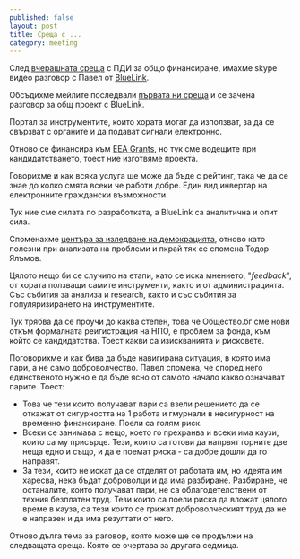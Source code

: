 ```yaml
---
published: false
layout: post
title: Среща с ...
category: meeting
---
```


След [вчерашната среща](http://status.obshtestvo.bg/meeting/2014/02/18/obshto-finansirane-s-AIP-bg.html) с ПДИ за общо финансиране, имахме skype видео разговор с Павел от [BlueLink](http://www.bluelink.net/).

Обсъдихме мейлите последвали [първата ни среща](http://status.obshtestvo.bg/meeting/2014/01/15/esri-activen.bg-bluelink-sofia-urbanotopoia-grada.me.html) и се зачена разговор за общ проект с BlueLink.

Портал за инструментите, които хората могат да използват, за да се свързват с органите и да подават сигнали електронно. 

Отново се финансира към [EEA Grants](http://ngogrants.bg/public/portfolios/view.cfm?id=1 "Среща с ..."), но тук сме водещите при кандидатстването, тоест ние изготвяме проекта. 

Говорихме и как всяка услуга ще може да бъде с рейтинг, така че да се знае до колко смята всеки че работи добре. Един вид инвертар на електронните граждански възможности. 

Тук ние сме силата по разработката, а BlueLink са аналитична и опит сила.

Споменахме [центъра за изледване на демокрацията](http://www.csd.bg/index.php?id=165), отново като полезни при анализата на проблеми и пкрай тях се спомена Тодор Ялъмов.

Цялото нещо би се случило на етапи, като се иска мнението, "*feedback*", от хората ползващи самите инструменти, както и от администрацията. Със събития за анализа и research, както и със събития за популяризирането на инструментите.

Тук трябва да се проучи до каква степен, това че Общество.бг сме нови откъм формалната реигистрация на НПО, е проблем за фонда, към който се кандидатства. Тоест какви са изискванията и рисковете.

Поговорихме и как бива да бъде навигирана ситуация, в която има пари, а не само доброволчество. Павел спомена, че според него единственото нужно е да бъде ясно от самото начало какво означават парите. Тоест:

 - Това че тези които получават пари са взели решението да се откажат от сигурността на 1 работа и гмурнали в несигурност на временно финансиране. Поели са голям риск.
 - Всеки се занимава с нещо, което го прехранва и всеки има каузи, които са му присърце. Тези, които са готови да напрвят горните две неща едно и също, и да е поемат риска - са добре дошли да го направят.
 - За тези, които не искат да се отделят от работата им, но идеята им харесва, нека бъдат доброволци и да има разбиране. Разбиране, че останалите, които получават пари, не са облагодетелствени от техния безплатен труд. Тези които са поели риска да вложат цялото време в кауза, са тези които се грижат доброволческият труд да не е напразен и да има резултати от него.

Отново дълга тема за раговор, която може ще се продължи на следващата среща. Която се очертава за другата седмица.